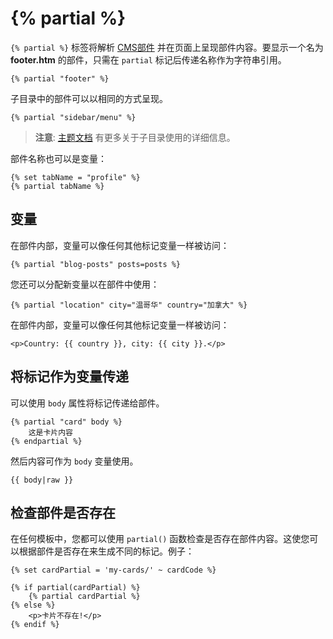 # {% partial %}

`{% partial %}` 标签将解析 [CMS部件](../cms/partials.md) 并在页面上呈现部件内容。要显示一个名为 **footer.htm** 的部件，只需在 `partial` 标记后传递名称作为字符串引用。

```twig
{% partial "footer" %}
```

子目录中的部件可以以相同的方式呈现。

```twig
{% partial "sidebar/menu" %}
```

> **注意**:  [主题文档](../cms/themes.md#subdirectories) 有更多关于子目录使用的详细信息。

部件名称也可以是变量：

```twig
{% set tabName = "profile" %}
{% partial tabName %}
```

## 变量

在部件内部，变量可以像任何其他标记变量一样被访问：

```twig
{% partial "blog-posts" posts=posts %}
```

您还可以分配新变量以在部件中使用：

```twig
{% partial "location" city="温哥华" country="加拿大" %}
```

在部件内部，变量可以像任何其他标记变量一样被访问：

```twig
<p>Country: {{ country }}, city: {{ city }}.</p>
```

## 将标记作为变量传递

可以使用 `body` 属性将标记传递给部件。

```twig
{% partial "card" body %}
    这是卡片内容
{% endpartial %}
```

然后内容可作为 `body` 变量使用。

```twig
{{ body|raw }}
```

## 检查部件是否存在

在任何模板中，您都可以使用 `partial()` 函数检查是否存在部件内容。这使您可以根据部件是否存在来生成不同的标记。例子：

```twig
{% set cardPartial = 'my-cards/' ~ cardCode %}

{% if partial(cardPartial) %}
    {% partial cardPartial %}
{% else %}
    <p>卡片不存在!</p>
{% endif %}
```
